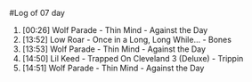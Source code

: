 #Log of 07 day

1. [00:26] Wolf Parade - Thin Mind - Against the Day
1. [13:52] Low Roar - Once in a Long, Long While... - Bones
1. [13:53] Wolf Parade - Thin Mind - Against the Day
1. [14:50] Lil Keed - Trapped On Cleveland 3 (Deluxe) - Trippin
1. [14:51] Wolf Parade - Thin Mind - Against the Day
